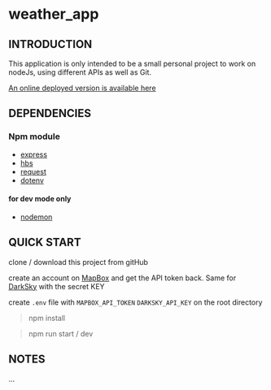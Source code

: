 # weather_app

## INTRODUCTION 

This application is only intended to be a small personal project to work on nodeJs, using different APIs as well as Git.

[An online deployed version is available here](https://falhuor-weather-app.herokuapp.com/)


## DEPENDENCIES 

### Npm module

- [express](https://www.npmjs.com/package/express)
- [hbs](https://www.npmjs.com/package/hbs) 
- [request](https://www.npmjs.com/package/request) 
- [dotenv](https://www.npmjs.com/package/dotenv)

#### for dev mode only

- [nodemon](https://www.npmjs.com/package/nodemon)


## QUICK START

clone / download this project from gitHub<br>

create an account on [MapBox](https://www.mapbox.com/) and get the API token back.
Same for [DarkSky](https://darksky.net/dev) with the secret KEY

create `.env` file with 
```MAPBOX_API_TOKEN```
```DARKSKY_API_KEY``` on the root directory

> npm install <br>

> npm run start / dev <br>


## NOTES

...
